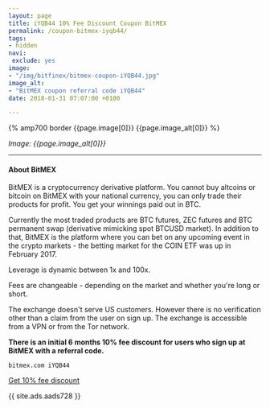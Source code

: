 ```yaml
---
layout: page
title: iYQB44 10% Fee Discount Coupon BitMEX
permalink: /coupon-bitmex-iyqb44/
tags:
- hidden
navi:
 exclude: yes
image:
- "/img/bitfinex/bitmex-coupon-iYQB44.jpg"
image_alt:
- "BitMEX coupon referral code iYQB44"
date: 2018-01-31 07:07:00 +0100

---
```



{% amp700 border {{page.image[0]}} {{page.image_alt[0]}} %}

_Image: {{page.image_alt[0]}}_

________________________

#### About BitMEX

BitMEX is a cryptocurrency derivative platform. You cannot buy altcoins or bitcoin on BitMEX with your national currency, you can only trade their products for profit. You get your winnings paid out in BTC.

Currently the most traded products are BTC futures, ZEC futures and BTC permanent swap (derivative mimicking spot BTCUSD market). In addition to that, BitMEX is the platform where you can bet on any upcoming event in the crypto markets - the betting market for the COIN ETF was up in February 2017.

Leverage is dynamic between 1x and 100x.

Fees are changeable - depending on the market and whether you're long or short.

The exchange doesn't serve US customers. However there is no verification other than a claim from the user on sign up. The exchange is accessible from a VPN or from the Tor network.

**There is an initial 6 months 10% fee discount for users who sign up at BitMEX with a referral code.**

`bitmex.com iYQB44`

<a rel="nofollow" href="https://www.bitmex.com/register/iYQB44" class="button" target="_blank">Get 10% fee discount</a>


{{ site.ads.aads728 }}
